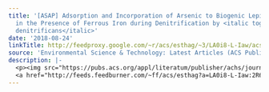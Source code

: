 ```yaml
---
title: '[ASAP] Adsorption and Incorporation of Arsenic to Biogenic Lepidocrocite Formed
  in the Presence of Ferrous Iron during Denitrification by <italic toggle="yes">Paracoccus
  denitrificans</italic>'
date: '2018-08-24'
linkTitle: http://feedproxy.google.com/~r/acs/esthag/~3/LA0i8-L-Iaw/acs.est.8b02101
source: 'Environmental Science & Technology: Latest Articles (ACS Publications)'
description: |-
  <p><img src="https://pubs.acs.org/appl/literatum/publisher/achs/journals/content/esthag/0/esthag.ahead-of-print/acs.est.8b02101/20180824/images/medium/es-2018-02101n_0005.gif" alt="TOC Graphic"/></p><div><cite>Environmental Science & Technology</cite></div><div>DOI: 10.1021/acs.est.8b02101</div><div class="feedflare">
  <a href="http://feeds.feedburner.com/~ff/acs/esthag?a=LA0i8-L-Iaw:2R6a8lq3gvo:yIl2AUoC8zA"><img src="http://feeds.feedburner.com/~ff/acs/esthag?d=yIl2AUoC8zA" border="0"></img></a>
---
```

